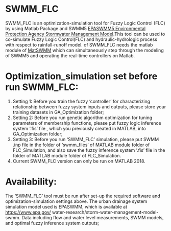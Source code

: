 # SWMM_FLC
SWMM_FLC is an optimization-simulation tool for Fuzzy Logic Control (FLC) by using Matlab Package and SWMM5 [EPASWMM5 Environmental Protection Agency Stormwater Management Model](https://www.epa.gov/water-research/storm-water-management-model-swmm).This tool can be used to co-simulate Fuzzy Logic Control(FLC) and hydraulic-hydrologic process with respect to rainfall-runoff model.  of  SWMM_FLC needs the matlab module of [MatSWMM](https://github.com/networked-systems/MatSWMM) which can simultaneously step through the modeling of SWMM5 and operating the real-time controllers on Matlab.


# Optimization_simulation set before run SWMM_FLC:

1) Setting 1: Before you train the fuzzy ‘controller’ for characterizing relationship between fuzzy system inputs and outputs, please store your training datasets in GA_Optimization folder;
2) Setting 2: Before you run genetic algorithm optimization for tuning parameters of membership functions, please put fuzzy logic inference system ‘.fis’ file , which you previously created in MATLAB, into GA_Optimization folder; 
3) Setting 3: Before you run ‘SWMM_FLC’ simulation, please put SWMM .inp file in the folder of ‘swmm_files’ of MATLAB module folder of FLC_Simulation, and also save the fuzzy inference system ’.fis’ file in the folder of MATLAB module folder of FLC_Simulation.
4) Current SWMM_FLC version can only be run on MATLAB 2018.


# Availability: 
The ‘SWMM_FLC’ tool must be run after set-up the required software and optimization-simulation settings above. The urban drainage system simulation model used is EPASWMM, which is available at https://www.epa.gov/ water-research/storm-water-management-model-swmm. Data including flow and water level measurements, SWMM models, and optimal fuzzy inference system outputs;

